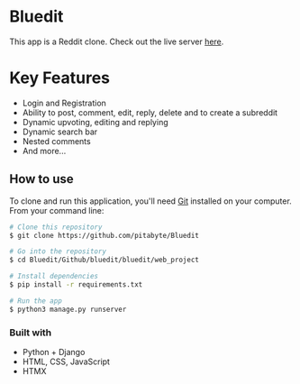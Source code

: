 # Bluedit

This app is a Reddit clone. Check out the live server [here](https://ancient-sierra-83549.herokuapp.com/).

# Key Features

* Login and Registration
* Ability to post, comment, edit, reply, delete and to create a subreddit
* Dynamic upvoting, editing and replying
* Dynamic search bar
* Nested comments
* And more...

## How to use
To clone and run this application, you'll need [Git](https://git-scm.com) installed on your computer. From your command line:

```bash
# Clone this repository
$ git clone https://github.com/pitabyte/Bluedit

# Go into the repository
$ cd Bluedit/Github/bluedit/bluedit/web_project

# Install dependencies
$ pip install -r requirements.txt

# Run the app
$ python3 manage.py runserver
```

### Built with

* Python + Django
* HTML, CSS, JavaScript
* HTMX



